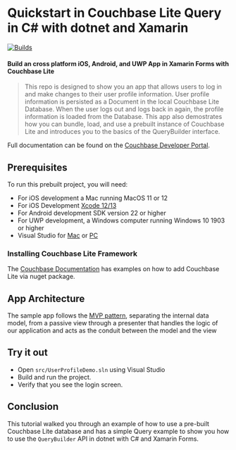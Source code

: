 # Quickstart in Couchbase Lite Query in C# with dotnet and Xamarin
[![Builds](https://github.com/couchbase-examples/dotnet-xamarin-cblite-userprofile-query/actions/workflows/build.yaml/badge.svg?branch=main)](https://github.com/couchbase-examples/dotnet-xamarin-cblite-userprofile-query/actions/workflows/build.yaml)
#### Build an cross platform iOS, Android, and UWP App in Xamarin Forms with Couchbase Lite 

> This repo is designed to show you an app that allows users to log in and make changes to their user profile information. User profile information is persisted as a Document in the local Couchbase Lite Database. When the user logs out and logs back in again, the profile information is loaded from the Database. This app also demostrates how you can bundle, load, and use a prebuilt instance of Couchbase Lite and introduces you to the basics of the QueryBuilder interface.
> 
Full documentation can be found on the [Couchbase Developer Portal](https://developer.couchbase.com/tutorial-quickstart-xamarin-forms-query).


## Prerequisites
To run this prebuilt project, you will need:

- For iOS development a Mac running MacOS 11 or 12 
- For iOS Development [Xcode 12/13](https://apps.apple.com/us/app/xcode/id497799835?mt=12)
- For Android development SDK version 22 or higher
- For UWP development, a Windows computer running Windows 10 1903 or higher
- Visual Studio for [Mac](https://visualstudio.microsoft.com/vs/mac/) or [PC](https://visualstudio.microsoft.com/vs/)

### Installing Couchbase Lite Framework

The [Couchbase Documentation](https://docs.couchbase.com/couchbase-lite/3.0/csharp/gs-install.html) has examples on how to add Couchbase Lite via nuget package.

## App Architecture

The sample app follows the [MVP pattern](https://en.wikipedia.org/wiki/Model%E2%80%93view%E2%80%93presenter), separating the internal data model, from a passive view through a presenter that handles the logic of our application and acts as the conduit between the model and the view

## Try it out

* Open `src/UserProfileDemo.sln` using Visual Studio
* Build and run the project.
* Verify that you see the login screen.

## Conclusion

This tutorial walked you through an example of how to use a pre-built Couchbase Lite database and has a simple Query example to show you how to use the `QueryBuilder` API in dotnet with C# and Xamarin Forms.
